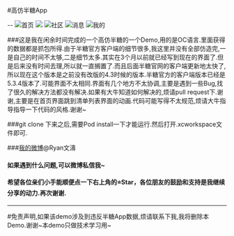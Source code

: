 #高仿半糖App

--
![首页](http://d2.freep.cn/3tb_160317104007cqg9560892.gif)
![](http://d3.freep.cn/3tb_160317104036e299560892.gif)
![社区](http://d3.freep.cn/3tb_1603171040542t5t560892.gif)
![消息](http://d3.freep.cn/3tb_160317104108we33560892.gif)
![我的](http://d2.freep.cn/3tb_160317104120hjyw560892.gif)

###这是我在闲余时间完成的一个高仿半糖的一个Demo,用的是OC语言.里面获得的数据都是抓包所得.由于半糖官方客户端的细节很多,我这里并没有全部仿造完,一是自己的时间不太够,二是细节太多.其实在3个月以前就已经写到现在的界面了.但是后来没有时间去理,所以就一直搁置了.而且后面半糖官网的客户端更新地太快了,所以现在这个版本是之前没有改版的4.3时候的版本.半糖官方的客户端版本已经是5.3.4版本了.可能界面不太相同.界面有几个地方不太协调,主要是遇到一些Bug,找了很久的解决方法都没有解决.如果有大牛知道如何解决的,烦请pull request下.谢谢,主要是在首页界面跳到清单列表界面的动画.代码可能写得不太规范,烦请大牛指导指导一下代码的风格.谢谢~

###git clone 下来之后,需要Pod install一下才能运行.然后打开.xcworkspace文件即可.

###[我的微博](http://weibo.com/ryan234515201/home?wvr=5&lf=reg)@Ryan文濤

#### 如果遇到什么问题,可以微博私信我~

#### 希望各位亲们小手能顺便点一下右上角的⭐️Star，各位朋友的鼓励和支持是我继续分享的动力.再次谢谢.

---

#免责声明,如果该demo涉及到违反半糖App数据,烦请联系下我,我将删除本Demo.谢谢~本demo只做技术学习用~